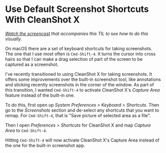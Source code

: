 # Use Default Screenshot Shortcuts With CleanShot X

_[Watch the screencast](https://www.youtube.com/watch?v=yoMWfe1F9h4) that
accompanies this TIL to see how to do this visually._

On macOS there are a set of keyboard shortcuts for taking screenshots. The one
that I use most often is `Cmd-Shift-4`. It turns the cursor into cross hairs so
that I can make a drag selection of part of the screen to be captured as a
screenshot.

I've recently transitioned to using CleanShot X for taking screenshots. It
offers some improvements over the built-in screenshot tool, like annotations
and sticking recently screenshots in the corner of the window. As part of this
transition, I wanted `Cmd-Shift-4` to activate CleanShot X's _Capture Area_
feature instead of the built-in one.

To do this, first open up _System Preferences > Keyboard > Shortcuts_. Then go
to the _Screenshots_ section and de-select any shortcuts that you want to
remap. For `Cmd-Shift-4`, that is "Save picture of selected area as a file".

Then I open _Preferences > Shortcuts_ for CleanShot X and map _Capture Area_ to
`Cmd-Shift-4`.

Hitting `Cmd-Shift-4` will now activate CleanShot X's Capture Area instead of
the one for the built-in screenshot app.
